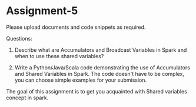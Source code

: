 # Assignment-5

Please upload documents and code snippets as required.

Questions:

1) Describe what are Accumulators and Broadcast Variables in Spark and when to use these shared variables? 

2) Write a Python/Java/Scala code demonstrating the use of Accumulators and Shared Variables in Spark. The code doesn't have to be complex, you can choose simple examples for your submission.  

The goal of this assignment is to get you acquainted with Shared variables concept in spark.